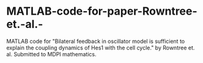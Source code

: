 # MATLAB-code-for-paper-Rowntree-et.-al.-
MATLAB code for "Bilateral feedback in oscillator model is sufficient to explain the coupling dynamics of Hes1 with the cell cycle." by Rowntree et. al. Submitted to MDPI mathematics. 
